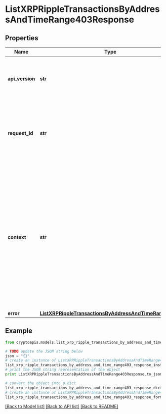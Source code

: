 # ListXRPRippleTransactionsByAddressAndTimeRange403Response


## Properties
Name | Type | Description | Notes
------------ | ------------- | ------------- | -------------
**api_version** | **str** | Specifies the version of the API that incorporates this endpoint. | 
**request_id** | **str** | Defines the ID of the request. The &#x60;requestId&#x60; is generated by Crypto APIs and it&#39;s unique for every request. | 
**context** | **str** | In batch situations the user can use the context to correlate responses with requests. This property is present regardless of whether the response was successful or returned as an error. &#x60;context&#x60; is specified by the user. | [optional] 
**error** | [**ListXRPRippleTransactionsByAddressAndTimeRangeE403**](ListXRPRippleTransactionsByAddressAndTimeRangeE403.md) |  | 

## Example

```python
from cryptoapis.models.list_xrp_ripple_transactions_by_address_and_time_range403_response import ListXRPRippleTransactionsByAddressAndTimeRange403Response

# TODO update the JSON string below
json = "{}"
# create an instance of ListXRPRippleTransactionsByAddressAndTimeRange403Response from a JSON string
list_xrp_ripple_transactions_by_address_and_time_range403_response_instance = ListXRPRippleTransactionsByAddressAndTimeRange403Response.from_json(json)
# print the JSON string representation of the object
print ListXRPRippleTransactionsByAddressAndTimeRange403Response.to_json()

# convert the object into a dict
list_xrp_ripple_transactions_by_address_and_time_range403_response_dict = list_xrp_ripple_transactions_by_address_and_time_range403_response_instance.to_dict()
# create an instance of ListXRPRippleTransactionsByAddressAndTimeRange403Response from a dict
list_xrp_ripple_transactions_by_address_and_time_range403_response_form_dict = list_xrp_ripple_transactions_by_address_and_time_range403_response.from_dict(list_xrp_ripple_transactions_by_address_and_time_range403_response_dict)
```
[[Back to Model list]](../README.md#documentation-for-models) [[Back to API list]](../README.md#documentation-for-api-endpoints) [[Back to README]](../README.md)



